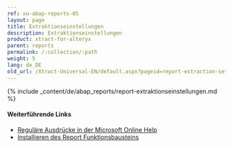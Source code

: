 ```yaml
---
ref: xu-abap-reports-05
layout: page
title: Extraktionseinstellungen
description: Extraktionseinstellungen
product: xtract-for-alteryx
parent: reports
permalink: /:collection/:path
weight: 5
lang: de_DE
old_url: /Xtract-Universal-EN/default.aspx?pageid=report-extraction-settings
---
```

{% include _content/de/abap_reports/report-extraktionseinstellungen.md %}

#### Weiterführende Links
- [Reguläre Ausdrücke in der Microsoft Online Help](http://msdn.microsoft.com/de-de/library/az24scfc.aspx)
- [Installieren des Report Funktionsbausteins](../sap-customizing#installation-mit-einem-sap-transport)